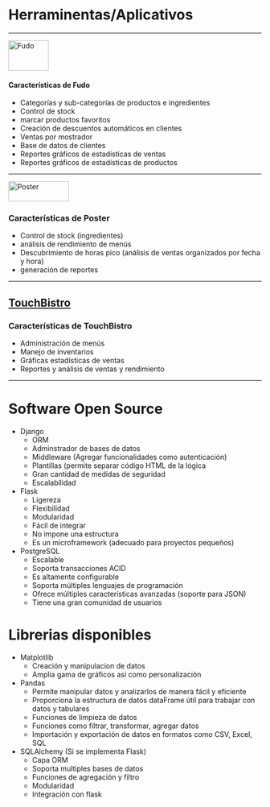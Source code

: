 # Herraminentas/Aplicativos
 - - -
[<image src="https://fu.do/assets/img/fudo_logo_color-15654b45.svg" alt="Fudo" width = '80' height = '60'>](https://fu.do/es-co/funcionalidades/)
#### Características de Fudo
  - Categorías y sub-categorías de productos e ingredientes
  - Control de stock
  - marcar productos favoritos
  - Creación de descuentos automáticos en clientes
  - Ventas por mostrador
  - Base de datos de clientes
  - Reportes gráficos de estadísticas de ventas
  - Reportes gráficos de estadísticas de productos
 - - -
[<image src="https://joinposter.mx/i/site/poster-logo@2x.png" alt="Poster" width = '120' height = '40'>](https://joinposter.mx/)
### Características de Poster
  - Control de stock (ingredientes)
  - análisis de rendimiento de menús
  - Descubrimiento de horas pico (análisis de ventas organizados por fecha y hora)
  - generación de reportes
- - -
## [TouchBistro](https://www.touchbistro.com/)
### Características de TouchBistro
  - Administración de menús
  - Manejo de inventarios
  - Gráficas estadísticas de ventas
  - Reportes y análisis de ventas y rendimiento
- - -
# Software Open Source
- Django
  - ORM
  - Adminstrador de bases de datos
  - Middleware (Agregar funcionalidades como autenticación)
  - Plantillas (permite separar código HTML de la lógica
  - Gran cantidad de medidas de seguridad
  - Escalabilidad
- Flask
  - Ligereza
  - Flexibilidad
  - Modularidad
  - Fácil de integrar
  - No impone una estructura
  - Es un microframework (adecuado para proyectos pequeños)
- PostgreSQL
  - Escalable
  - Soporta transacciones ACID
  - Es altamente configurable
  - Soporta múltiples lenguajes de programación
  - Ofrece múltiples características avanzadas (soporte para JSON)
  - Tiene una gran comunidad de usuarios


# Librerias disponibles
 - Matplotlib
   - Creación y manipulacion de datos
   - Amplia gama de gráficos así como personalización
 - Pandas
   - Permite manipular datos y analizarlos de manera fácil y eficiente
   - Proporciona la estructura de datos dataFrame útil para trabajar con datos y tabulares
   - Funciones de limpieza de datos
   - Funciones como filtrar, transformar, agregar datos
   - Importación y exportación de datos en formatos como CSV, Excel, SQL
 - SQLAlchemy (Si se implementa Flask)
   - Capa ORM
   - Soporta multiples bases de datos
   - Funciones de agregación y filtro
   - Modularidad
   - Integración con flask
